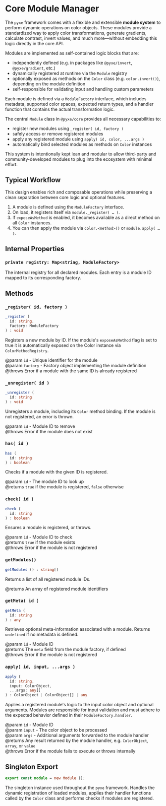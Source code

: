 # Core Module Manager

The `pyxe` framework comes with a flexible and extensible **module system** to perform dynamic operations on color objects. These modules provide a standardized way to apply color transformations, generate gradients, calculate contrast, invert values, and much more—without embedding this logic directly in the core API.

Modules are implemented as self-contained logic blocks that are:

- independently defined (e.g. in packages like `@pyxe/invert`, `@pyxe/gradient`, etc.)
- dynamically registered at runtime via the `Module` registry
- optionally exposed as methods on the `Color` class (e.g. `color.invert()`), depending on the module definition
- self-responsible for validating input and handling custom parameters

Each module is defined via a `ModuleFactory` interface, which includes metadata, supported color spaces, expected return types, and a handler function that contains the actual transformation logic.

The central `Module` class in `@pyxe/core` provides all necessary capabilities to:

- register new modules using `_register( id, factory )`
- safely access or remove registered modules
- apply any registered module using `apply( id, color, ...args )`
- automatically bind selected modules as methods on `Color` instances

This system is intentionally kept lean and modular to allow third-party and community-developed modules to plug into the ecosystem with minimal effort.

## Typical Workflow

This design enables rich and composable operations while preserving a clean separation between core logic and optional features.

1. A module is defined using the `ModuleFactory` interface.
2. On load, it registers itself via `module._register( … )`.
3. If `exposeAsMethod` is enabled, it becomes available as a direct method on all `Color` instances.
4. You can then apply the module via `color.<method>()` or `module.apply( … )`.

## Internal Properties

### `private registry: Map<string, ModuleFactory>`

The internal registry for all declared modules. Each entry is a module ID mapped to its corresponding factory.

## Methods

### `_register( id, factory )`

```ts
_register (
  id: string,
  factory: ModuleFactory
) : void
```

Registers a new module by ID. If the module's `exposeAsMethod` flag is set to true it is automatically exposed on the Color instance via `ColorMethodRegistry`.

@param `id` - Unique identifier for the module  
@param `factory` - Factory object implementing the module definition  
@throws Error if a module with the same ID is already registered

### `_unregister( id )`

```ts
_unregister (
  id: string
) : void
```

Unregisters a module, including its `Color` method binding. If the module is not registered, an error is thrown.

@param `id` - Module ID to remove  
@throws Error if the module does not exist

### `has( id )`

```ts
has (
  id: string
) : boolean
```

Checks if a module with the given ID is registered.

@param `id` - The module ID to look up  
@returns `true` if the module is registered, `false` otherwise

### `check( id )`

```ts
check (
  id: string
) : boolean
```

Ensures a module is registered, or throws.

@param `id` - Module ID to check  
@returns `true` if the module exists  
@throws Error if the module is not registered

### `getModules()`

```ts
getModules () : string[]
```

Returns a list of all registered module IDs.

@returns An array of registered module identifiers

### `getMeta( id )`

```ts
getMeta (
  id: string
) : any
```

Retrieves optional meta-information associated with a module. Returns `undefined` if no metadata is defined.

@param `id` - Module ID  
@returns The `meta` field from the module factory, if defined  
@throws Error if the module is not registered

### `apply( id, input, ...args )`

```ts
apply (
  id: string,
  input: ColorObject,
  ...args: any[]
) : ColorObject | ColorObject[] | any
```

Applies a registered module's logic to the input color object and optional arguments. Modules are responsible for input validation and must adhere to the expected behavior defined in their `ModuleFactory.handler`.

@param `id` - Module ID  
@param `input` - The color object to be processed  
@param `args` - Additional arguments forwarded to the module handler  
@returns Any result returned by the module handler, e.g. `ColorObject`, `array`, or `value`  
@throws Error if the module fails to execute or throws internally

## Singleton Export

```ts
export const module = new Module ();
```

The singleton instance used throughout the `pyxe` framework. Handles the dynamic registration of loaded modules, applies their handler functions called by the `Color` class and performs checks if modules are registered.